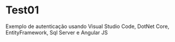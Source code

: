 # Test01
Exemplo de autenticação usando Visual Studio Code, DotNet Core, EntityFramework, Sql Server e Angular JS
